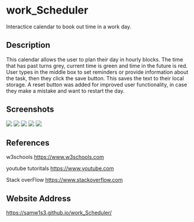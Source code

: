 # work_Scheduler
Interactice calendar to book out time in a work day. 
##  Description
This calendar allows the user to plan their day in hourly blocks. The time that has past turns grey, current time is green and time in the future is red. User types in the middle box to set reminders or provide information about the task, then they click the save button. This saves the text to their local storage. A reset button was added for improved user functionality, in case they make a mistake and want to restart the day. 

## Screenshots
<img src="assets\Screenshot1.jpg" >
<img src="assets\Screenshot2.jpg">
<img src="assets\Screenshot3.jpg">
<img src="assets\Screenshot4.jpg">
<img src="assets\Screenshot5.jpg">

## References
w3schools https://www.w3schools.com

youtube tutoritals https://www.youtube.com

Stack overFlow https://www.stackoverflow.com 

## Website Address
https://samw1s3.github.io/work_Scheduler/